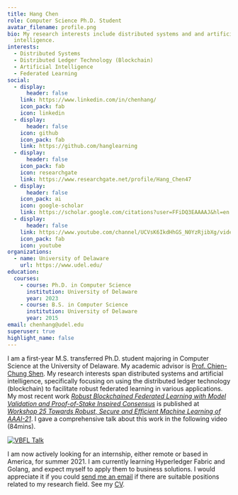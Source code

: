 ```yaml
---
title: Hang Chen
role: Computer Science Ph.D. Student
avatar_filename: profile.png
bio: My research interests include distributed systems and and artificial
  intelligence.
interests:
  - Distributed Systems
  - Distributed Ledger Technology (Blockchain)
  - Artificial Intelligence
  - Federated Learning
social:
  - display:
      header: false
    link: https://www.linkedin.com/in/chenhang/
    icon_pack: fab
    icon: linkedin
  - display:
      header: false
    icon: github
    icon_pack: fab
    link: https://github.com/hanglearning
  - display:
      header: false
    icon_pack: fab
    icon: researchgate
    link: https://www.researchgate.net/profile/Hang_Chen47
  - display:
      header: false
    icon_pack: ai
    icon: google-scholar
    link: https://scholar.google.com/citations?user=FFiDQ3EAAAAJ&hl=en
  - display:
      header: false
    link: https://www.youtube.com/channel/UCVsK6IkdHhGS_N0YzRjibXg/videos
    icon_pack: fab
    icon: youtube
organizations:
  - name: University of Delaware
    url: https://www.udel.edu/
education:
  courses:
    - course: Ph.D. in Computer Science
      institution: University of Delaware
      year: 2023
    - course: B.S. in Computer Science
      institution: University of Delaware
      year: 2015
email: chenhang@udel.edu
superuser: true
highlight_name: false
---
```

I am a first-year M.S. transferred Ph.D. student majoring in Computer Science at the University of Delaware. My academic advisor is [Prof. Chien-Chung Shen](https://www.eecis.udel.edu/~cshen/). My research interests span distributed systems and artificial intelligence, specifically focusing on using the distributed ledger technology (blockchain) to facilitate robust federated learning in various applications. My most recent work *[Robust Blockchained Federated Learning with Model Validation and Proof-of-Stake Inspired Consensus](https://arxiv.org/abs/2101.03300)* is published at *[Workshop 25 Towards Robust, Secure and Efficient Machine Learning of AAAI-21](http://federated-learning.org/rseml2021/)*. I gave a comprehensive talk about this work in the following video (84mins).

[![VBFL Talk](https://img.youtube.com/vi/LMseEXEITvw/0.jpg)](https://www.youtube.com/watch?v=LMseEXEITvw)

I am now actively looking for an internship, either remote or based in America, for summer 2021. I am currently learning Hyperledger Fabric and Golang, and expect myself to apply them to business solutions. I would appreciate it if you could [send me an email](mailto:hangforjobs@gmail.com) if there are suitable positions related to my research field. See my [CV](https://drive.google.com/file/d/1fnWajpSNLuL-wC8lPRs_4e_ajB66XDcS/view?usp=sharing).